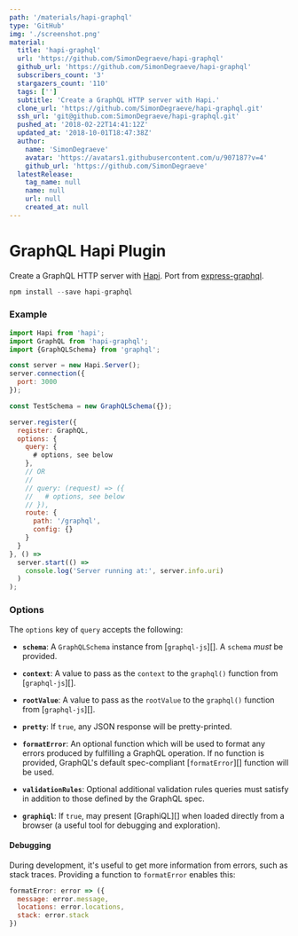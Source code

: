 ```yaml
---
path: '/materials/hapi-graphql'
type: 'GitHub'
img: './screenshot.png'
material:
  title: 'hapi-graphql'
  url: 'https://github.com/SimonDegraeve/hapi-graphql'
  github_url: 'https://github.com/SimonDegraeve/hapi-graphql'
  subscribers_count: '3'
  stargazers_count: '110'
  tags: ['']
  subtitle: 'Create a GraphQL HTTP server with Hapi.'
  clone_url: 'https://github.com/SimonDegraeve/hapi-graphql.git'
  ssh_url: 'git@github.com:SimonDegraeve/hapi-graphql.git'
  pushed_at: '2018-02-22T14:41:12Z'
  updated_at: '2018-10-01T18:47:38Z'
  author:
    name: 'SimonDegraeve'
    avatar: 'https://avatars1.githubusercontent.com/u/907187?v=4'
    github_url: 'https://github.com/SimonDegraeve'
  latestRelease:
    tag_name: null
    name: null
    url: null
    created_at: null
---
```

# GraphQL Hapi Plugin

Create a GraphQL HTTP server with [Hapi](http://hapijs.com).
Port from [express-graphql](https://github.com/graphql/express-graphql).

```js
npm install --save hapi-graphql
```

### Example

```js
import Hapi from 'hapi';
import GraphQL from 'hapi-graphql';
import {GraphQLSchema} from 'graphql';

const server = new Hapi.Server();
server.connection({
  port: 3000
});

const TestSchema = new GraphQLSchema({});

server.register({
  register: GraphQL,
  options: {
    query: {
      # options, see below
    },
    // OR
    //
    // query: (request) => ({
    //   # options, see below
    // }),
    route: {
      path: '/graphql',
      config: {}
    }
  }
}, () =>
  server.start(() =>
    console.log('Server running at:', server.info.uri)
  )
);
```

### Options

The `options` key of `query` accepts the following:

  * **`schema`**: A `GraphQLSchema` instance from [`graphql-js`][].
    A `schema` *must* be provided.

  * **`context`**: A value to pass as the `context` to the `graphql()`
    function from [`graphql-js`][].

  * **`rootValue`**: A value to pass as the `rootValue` to the `graphql()`
    function from [`graphql-js`][].

  * **`pretty`**: If `true`, any JSON response will be pretty-printed.

  * **`formatError`**: An optional function which will be used to format any
    errors produced by fulfilling a GraphQL operation. If no function is
    provided, GraphQL's default spec-compliant [`formatError`][] function will
    be used.

  * **`validationRules`**: Optional additional validation rules queries must
    satisfy in addition to those defined by the GraphQL spec.

  * **`graphiql`**: If `true`, may present [GraphiQL][] when loaded directly
    from a browser (a useful tool for debugging and exploration).

#### Debugging

During development, it's useful to get more information from errors, such as
stack traces. Providing a function to `formatError` enables this:

```js
formatError: error => ({
  message: error.message,
  locations: error.locations,
  stack: error.stack
})
```
